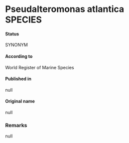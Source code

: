 # Pseudalteromonas atlantica SPECIES

#### Status
SYNONYM

#### According to
World Register of Marine Species

#### Published in
null

#### Original name
null

### Remarks
null